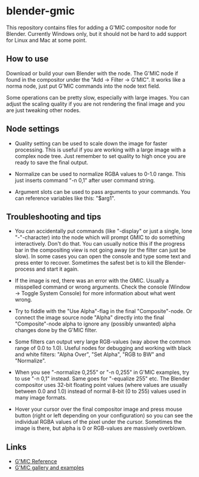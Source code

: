 # blender-gmic

This repository contains files for adding a G'MIC compositor node for Blender. Currently Windows only, but it should not be hard to add support for Linux and Mac at some point.

## How to use

Download or build your own Blender with the node. The G'MIC node if found in the compositor under the "Add -> Filter -> G'MIC". It works like a norma node, just put G'MIC commands into the node text field.

Some operations can be pretty slow, especially with large images. You can adjust the scaling quality if you are not rendering the final image and you are just tweaking other nodes.

## Node settings

* Quality setting can be used to scale down the image for faster processing. This is useful if you are working with a large image with a complex node tree. Just remember to set quality to high once you are ready to save the final output.

* Normalize can be used to normalize RGBA values to 0-1.0 range. This just inserts command "-n 0,1" after user command string.

* Argument slots can be used to pass arguments to your commands. You can reference variables like this: "$arg1".

## Troubleshooting and tips

* You can accidentally put commands (like "-display" or just a single, lone "-"-character) into the node which will prompt GMIC to do something interactively. Don't do that. You can usually notice this if the progress bar in the compositing view is not going away (or the filter can just be slow). In some cases you can open the console and type some text and press enter to recover. Sometimes the safest bet is to kill the Blender-process and start it again.

* If the image is red, there was an error with the GMIC. Usually a misspelled command or wrong arguments. Check the console (Window -> Toggle System Console) for more information about what went wrong.

* Try to fiddle with the "Use Alpha"-flag in the final "Composite"-node. Or connect the image source node "Alpha" directly into the final "Composite"-node alpha to ignore any (possibly unwanted) alpha changes done by the G'MIC filter.

* Some filters can output very large RGB-values (way above the common range of 0.0 to 1.0). Useful nodes for debugging and working with black and white filters: "Alpha Over", "Set Alpha", "RGB to BW" and "Normalize".

* When you see "-normalize 0,255" or "-n 0,255" in G'MIC examples, try to use "-n 0,1" instead. Same goes for "-equalize 255" etc. The Blender compositor uses 32-bit floating point values (where values are usually between 0.0 and 1.0) instead of normal 8-bit (0 to 255) values used in many image formats.

* Hover your cursor over the final compositor image and press mouse button (right or left depending on your configuration) so you can see the individual RGBA values of the pixel under the cursor. Sometimes the image is there, but alpha is 0 or RGB-values are massively overblown.

## Links

* [G'MIC Reference](http://gmic.eu/reference.shtml)
* [G'MIC gallery and examples](http://gmic.eu/gallery.shtml)

